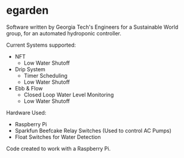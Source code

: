# egarden

Software written by Georgia Tech's Engineers for a Sustainable World group, 
for an automated hydroponic controller.

Current Systems supported:
- NFT
	- Low Water Shutoff
- Drip System
	- Timer Scheduling
	- Low Water Shutoff 
- Ebb & Flow
	- Closed Loop Water Level Monitoring
	- Low Water Shutoff

Hardware Used:
- Raspberry Pi
- Sparkfun Beefcake Relay Switches (Used to control AC Pumps)
- Float Switches for Water Detection

Code created to work with a Raspberry Pi.